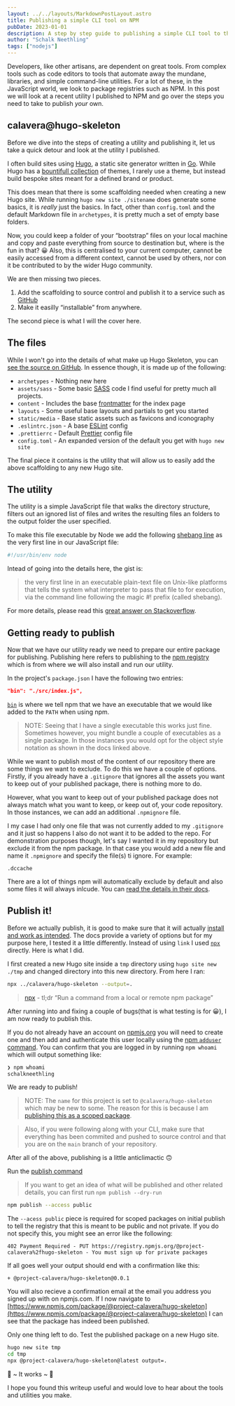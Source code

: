 ```yaml
---
layout: ../../layouts/MarkdownPostLayout.astro
title: Publishing a simple CLI tool on NPM
pubDate: 2023-01-01
description: A step by step guide to publishing a simple CLI tool to the NPM registry.
author: "Schalk Neethling"
tags: ["nodejs"]
---
```


Developers, like other artisans, are dependent on great tools. From complex tools such as code editors to tools that automate away the mundane, libraries, and simple command-line utilities. For a lot of these, in the JavaScript world, we look to package registries such as NPM. In this post we will look at a recent utility I published to NPM and go over the steps you need to take to publish _your_ own.

## calavera@hugo-skeleton

Before we dive into the steps of creating a utility and publishing it, let us take a quick detour and look at the utility I published.

I often build sites using [Hugo](https://gohugo.io/), a static site generator written in [Go](https://golang.org/). While Hugo has a [bountifull collection](https://themes.gohugo.io/) of themes, I rarely use a theme, but instead build bespoke sites meant for a defined brand or product.

This does mean that there is some scaffolding needed when creating a new Hugo site. While running `hugo new site ./sitename` does generate some basics, it is _really_ just the basics. In fact, other than `config.toml` and the default Markdown file in `archetypes`, it is pretty much a set of empty base folders.

Now, you could keep a folder of your “bootstrap” files on your local machine and copy and paste everything from source to destination but, where is the fun in that? 😀 Also, this is centralised to your current computer, cannot be easily accessed from a different context, cannot be used by others, nor con it be contributed to by the wider Hugo community.

We are then missing two pieces.

1. Add the scaffolding to source control and publish it to a service such as [GitHub](https://github.com/)
2. Make it easilly “installable” from anywhere.

The second piece is what I will the cover here.

## The files

While I won't go into the details of what make up Hugo Skeleton, you can [see the source on GitHub](https://github.com/project-calavera/hugo-skeleton). In essence though, it is made up of the following:

- `archetypes` - Nothing new here
- `assets/sass` - Some basic [SASS](https://sass-lang.com/) code I find useful for pretty much all projects.
- `content` - Includes the base [frontmatter](https://gohugo.io/content-management/front-matter#readout) for the index page
- `layouts` - Some useful base layouts and partials to get you started
- `static/media` - Base static assets such as favicons and iconography
- `.eslintrc.json` - A base [ESLint](https://eslint.org/) config
- `.prettierrc` - Default [Prettier](https://prettier.io/) config file
- `config.toml` - An expanded version of the default you get with `hugo new site`

The final piece it contains is the utility that will allow us to easily add the above scaffolding to any new Hugo site.

## The utility

The utility is a simple JavaScript file that walks the directory structure, filters out an ignored list of files and writes the resulting files an folders to the output folder the user specified.

To make this file executable by Node we add the following [shebang line](<https://en.wikipedia.org/wiki/Shebang_(Unix)>) as the very first line in our JavaScript file:

```bash
#!/usr/bin/env node
```

Intead of going into the details here, the gist is:

> the very first line in an executable plain-text file on Unix-like platforms that tells the system what interpreter to pass that file to for execution, via the command line following the magic #! prefix (called shebang).

For more details, please read this [great answer on Stackoverflow](https://stackoverflow.com/questions/33509816/what-exactly-does-usr-bin-env-node-do-at-the-beginning-of-node-files#answer-33510581).

## Getting ready to publish

Now that we have our utility ready we need to prepare our entire package for publishing. Publishing here refers to publishing to the [npm registry](https://npmjs.org/) which is from where we will also install and run our utility.

In the project's `package.json` I have the following two entries:

```json
"bin": "./src/index.js",
```

[`bin`](https://docs.npmjs.com/cli/v7/configuring-npm/package-json#bin) is where we tell npm that we have an executable that we would like added to the `PATH` when using npm.

> NOTE: Seeing that I have a single executable this works just fine. Sometimes however, you might bundle a couple of executables as a single package. In those instances you would opt for the object style notation as shown in the docs linked above.

While we want to publish most of the content of our repository there are some things we want to exclude. To do this we have a couple of options. Firstly, if you already have a `.gitignore` that ignores all the assets you want to keep out of your published package, there is nothing more to do.

However, what you want to keep out of your published package does not always match what you want to keep, or keep out of, your code repository. In those instances, we can add an additional `.npmignore` file.

I my case I had only one file that was not currently added to my `.gitignore` and it just so happens I also do not want it to be added to the repo. For demonstration purposes though, let's say I wanted it in my repository but exclude it from the npm package. In that case you would add a new file and name it `.npmignore` and specify the file(s) ti ignore. For example:

```
.dccache
```

There are a lot of things npm will automatically exclude by default and also some files it will always inlcude. You can [read the details in their docs](https://docs.npmjs.com/cli/v7/using-npm/developers#keeping-files-out-of-your-package).

## Publish it!

Before we actually publish, it is good to make sure that it will actually [install and work as intended](https://docs.npmjs.com/cli/v7/using-npm/developers#before-publishing-make-sure-your-package-installs-and-works). The docs provide a variety of options but for my purpose here, I tested it a little differently. Instead of using `link` I used [`npx`](https://docs.npmjs.com/cli/v7/commands/npx) directly. Here is what I did.

I first created a new Hugo site inside a `tmp` directory using `hugo site new ./tmp` and changed directory into this new directory. From here I ran:

```bash
npx ../calavera/hugo-skeleton --output=.
```

> [npx](https://docs.npmjs.com/cli/v7/commands/npx) - tl;dr “Run a command from a local or remote npm package”

After running into and fixing a couple of bugs(that is what testing is for 😀), I am now ready to publish this.

If you do not already have an account on [npmjs.org](https://npmjs.org/) you will need to create one and then add and authenticate this user locally using the [npm `adduser` command](https://docs.npmjs.com/cli/v7/commands/npm-adduser). You can confirm that you are logged in by running `npm whoami` which will output something like:

```bash
❯ npm whoami
schalkneethling
```

We are ready to publish!

> NOTE: The `name` for this project is set to `@calavera/hugo-skeleton` which may be new to some. The reason for this is because I am [publishing this as a scoped package](https://docs.npmjs.com/cli/v7/using-npm/scope).

> Also, if you were following along with your CLI, make sure that everything has been commited and pushed to source control and that you are on the `main` branch of your repository.

After all of the above, publishing is a little anticlimactic 🙃

Run the [publish command](https://docs.npmjs.com/cli/v7/using-npm/developers#publish-your-package)

> If you want to get an idea of what will be published and other related details, you can first run `npm publish --dry-run`

```bash
npm publish --access public
```

The `--acess public` piece is required for scoped packages on initial publish to tell the registry that this is meant to be public and not private. If you do not specify this, you might see an error like the following:

```
402 Payment Required - PUT https://registry.npmjs.org/@project-calavera%2fhugo-skeleton - You must sign up for private packages
```

If all goes well your output should end with a confirmation like this:

```
+ @project-calavera/hugo-skeleton@0.0.1
```

You will also recieve a confirmation email at the email you address you signed up with on npmjs.com. If I now navigate to [https://www.npmjs.com/package/@project-calavera/hugo-skeleton](https://www.npmjs.com/package/@project-calavera/hugo-skeleton) I can see that the package has indeed been published.

Only one thing left to do. Test the published package on a new Hugo site.

```bash
hugo new site tmp
cd tmp
npx @project-calavera/hugo-skeleton@latest output=.
```

🎉 ~ It works ~ 🎉

I hope you found this writeup useful and would love to hear about the tools and utilities you make.
